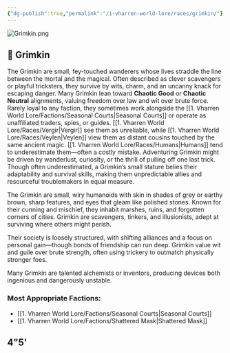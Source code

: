 ```yaml
---
{"dg-publish":true,"permalink":"/1-vharren-world-lore/races/grimkin/"}
---
```


![Grimkin.png](/img/user/z.%20Assets/Grimkin.png)

## 🐾 **Grimkin**

The Grimkin are small, fey-touched wanderers whose lives straddle the line between the mortal and the magical. Often described as clever scavengers or playful tricksters, they survive by wits, charm, and an uncanny knack for escaping danger. Many Grimkin lean toward **Chaotic Good** or **Chaotic Neutral** alignments, valuing freedom over law and wit over brute force. Rarely loyal to any faction, they sometimes work alongside the [[1. Vharren World Lore/Factions/Seasonal Courts\|Seasonal Courts]] or operate as unaffiliated traders, spies, or guides. [[1. Vharren World Lore/Races/Vergir\|Vergir]] see them as unreliable, while [[1. Vharren World Lore/Races/Veylen\|Veylen]] view them as distant cousins touched by the same ancient magic. [[1. Vharren World Lore/Races/Humans\|Humans]] tend to underestimate them—often a costly mistake. Adventuring Grimkin might be driven by wanderlust, curiosity, or the thrill of pulling off one last trick. Though often underestimated, a Grimkin’s small stature belies their adaptability and survival skills, making them unpredictable allies and resourceful troublemakers in equal measure.

The Grimkin are small, wiry humanoids with skin in shades of grey or earthy brown, sharp features, and eyes that gleam like polished stones. Known for their cunning and mischief, they inhabit marshes, ruins, and forgotten corners of cities. Grimkin are scavengers, tinkers, and illusionists, adept at surviving where others might perish.

Their society is loosely structured, with shifting alliances and a focus on personal gain—though bonds of friendship can run deep. Grimkin value wit and guile over brute strength, often using trickery to outmatch physically stronger foes.

Many Grimkin are talented alchemists or inventors, producing devices both ingenious and dangerously unstable.

### **Most Appropriate Factions:**
- [[1. Vharren World Lore/Factions/Seasonal Courts\|Seasonal Courts]]
- [[1. Vharren World Lore/Factions/Shattered Mask\|Shattered Mask]]

4"5'
---


